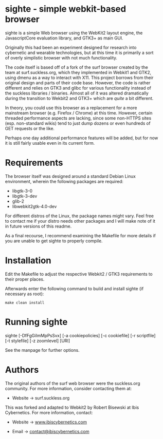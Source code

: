 # sighte - simple webkit-based browser

sighte is a simple Web browser using the WebKit2 layout engine, the
JavascriptCore evaluation library, and GTK3+ as main GUI.

Originally this had been an experiment designed for research into
cybernetic and wearable technologies, but at this time it is primarily a
sort of overly simplistic browser with not much functionality.

The code itself is based off of a fork of the surf browser created by the
team at surf.suckless.org, which they implemented in Webkit1 and GTK2,
using dmenu as a way to interact with X11. This project borrows from their
original design and parts of their code base. However, the code is rather
different and relies on GTK3 and glibc for various functionality instead
of the suckless libraries / binaries. Almost all of it was altered
dramatically during the transition to Wekbit2 and GTK3+ which are *quite*
a bit different.

In theory, you could use this browser as a replacement for a more mainstream
browser (e.g. Firefox / Chrome) at this time. However, certain threaded
performance aspects are lacking, since some non-HTTPS sites (esp. non-standard
wikis) tend to just dump dozens or even hundreds of GET requests or the like.

Perhaps one day additional performance features will be added, but for now
it is still fairly usable even in its current form.


# Requirements

The browser itself was designed around a standard Debian Linux environment,
wherein the following packages are required:

* libgtk-3-0
* libgtk-3-dev
* glib-2
* libwebkit2gtk-4.0-dev

For different distros of the Linux, the package names might vary. Feel free
to contact me if your distro needs other packages and I will make note of it
in future versions of this readme.

As a final recourse, I recommend examining the Makefile for more details if
you are unable to get sighte to properly compile.


# Installation

Edit the Makefile to adjust the respective Webkit2 / GTK3 requirements to
their proper places.

Afterwards enter the following command to build and install sighte (if
necessary as root):

    make clean install

# Running sighte

sighte [-DfFgGiImMpPsSvx] [-a cookiepolicies] [-c cookiefile]
       [-r scriptfile] [-t stylefile] [-z zoomlevel] [URI]

See the manpage for further options.

# Authors

The original authors of the surf web browser were the suckless.org
community. For more information, consider contacting them at:

* Website -> surf.suckless.org

This was forked and adapted to Webkit2 by Robert Bisewski at Ibis
Cybernetics. For more information, contact:

* Website -> www.ibiscybernetics.com

* Email -> contact@ibiscybernetics.com

